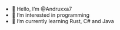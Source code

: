 - 👋 Hello, I’m @Andruxxa7
- 👀 I’m interested in programming 
- 🌱 I’m currently learning Rust, C# and Java


